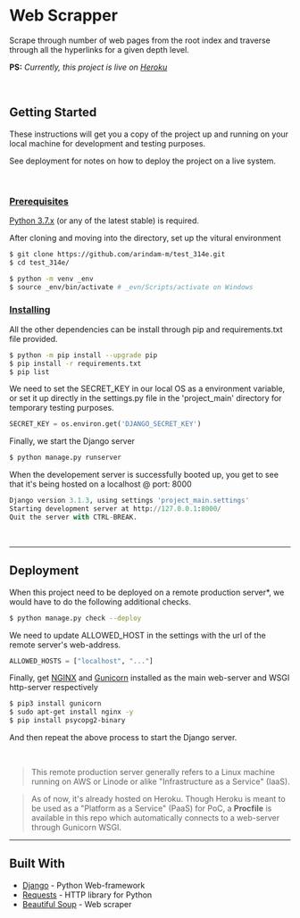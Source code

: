 # Web Scrapper

Scrape through number of web pages from the root index and traverse through all the hyperlinks for a given depth level.

<b>PS:</b> *Currently, this project is live on [Heroku](https://test-314e.herokuapp.com/)*

<br/>

## Getting Started

These instructions will get you a copy of the project up and running on your local machine for development and testing purposes.

See deployment for notes on how to deploy the project on a live system.

<br/>

### <ins>Prerequisites

[Python 3.7.x](https://www.python.org/downloads/) (or any of the latest stable) is required.

After cloning and moving into the directory, set up the vitural environment

```bash
$ git clone https://github.com/arindam-m/test_314e.git
$ cd test_314e/

$ python -m venv _env
$ source _env/bin/activate # _evn/Scripts/activate on Windows

```

### <ins>Installing

All the other dependencies can be install through pip and requirements.txt file provided.

```bash
$ python -m pip install --upgrade pip
$ pip install -r requirements.txt
$ pip list
```
We need to set the SECRET_KEY in our local OS as a environment variable, or set it up directly in the settings.py file in the 'project_main' directory for temporary testing purposes.

```python
SECRET_KEY = os.environ.get('DJANGO_SECRET_KEY')
```

Finally, we start the Django server

```bash
$ python manage.py runserver
```

When the developement server is successfully booted up, you get to see that it's being hosted on a localhost @ port: 8000

```python
Django version 3.1.3, using settings 'project_main.settings'
Starting development server at http://127.0.0.1:8000/
Quit the server with CTRL-BREAK.
```
<br/>

---

## Deployment

When this project need to be deployed on a remote production server*, we would have to do the following additional checks.

```bash
$ python manage.py check --deploy
```

We need to update ALLOWED_HOST in the settings with the url of the remote server's web-address.

```python
ALLOWED_HOSTS = ["localhost", "..."]
```

Finally, get [NGINX](https://www.nginx.com/) and [Gunicorn](https://gunicorn.org/) installed as the main web-server and WSGI http-server respectively

```bash
$ pip3 install gunicorn
$ sudo apt-get install nginx -y
$ pip install psycopg2-binary
```
And then repeat the above process to start the Django server.

<br/>


> This remote production server generally refers to a Linux machine running on AWS or Linode or alike "Infrastructure as a Service" (IaaS).

>As of now, it's already hosted on Heroku. Though Heroku is meant to be used as a "Platform as a Service" (PaaS) for PoC, a <b>Procfile</b> is available in this repo which automatically connects to a web-server through Gunicorn WSGI. 

---

## Built With

* [Django](https://www.djangoproject.com/) - Python Web-framework
* [Requests](https://requests.readthedocs.io/en/master/) - HTTP library for Python
* [Beautiful Soup](https://www.crummy.com/software/BeautifulSoup/) - Web scraper